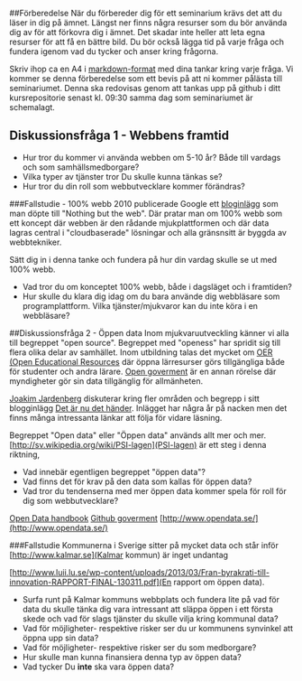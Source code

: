 ##Förberedelse
När du förbereder dig för ett seminarium krävs det att du läser in dig på ämnet. Längst ner finns några resurser som du bör använda dig av för att förkovra dig i ämnet. Det skadar inte heller att leta egna resurser för att få en bättre bild. Du bör också lägga tid på varje fråga och fundera igenom vad du tycker och anser kring frågorna.

Skriv ihop ca en A4 i [markdown-format](https://github.com/adam-p/markdown-here/wiki/Markdown-Cheatsheet) med dina tankar kring varje fråga. Vi kommer se denna förberedelse som ett bevis på att ni kommer pålästa till seminariumet. Denna ska redovisas genom att tankas upp på github i ditt kursrepositorie senast kl. 09:30 samma dag som seminariumet är schemalagt.

## Diskussionsfråga 1 - Webbens framtid

* Hur tror du kommer vi använda webben om 5-10 år? Både till vardags och som samhällsmedborgare?
* Vilka typer av tjänster tror Du skulle kunna tänkas se?
* Hur tror du din roll som webbutvecklare kommer förändras? 


###Fallstudie - 100% webb
2010 publicerade Google ett [bloginlägg](http://googleenterprise.blogspot.se/2010/12/nothing-but-web.html) som man döpte till "Nothing but the web". Där pratar man om 100% webb som ett koncept där webben är den rådande mjukplattformen och där data lagras central i "cloudbaserade" lösningar och alla gränsnsitt är byggda av webbtekniker.

Sätt dig in i denna tanke och fundera på hur din vardag skulle se ut med 100% webb.

* Vad tror du om konceptet 100% webb, både i dagsläget och i framtiden? 
* Hur skulle du klara dig idag om du bara använde dig webbläsare som programplattform. Vilka tjänster/mjukvaror kan du inte köra i en webbläsare? 


##Diskussionsfråga 2 - Öppen data
Inom mjukvaruutveckling känner vi alla till begreppet "open source". Begreppet med "openess" har spridit sig till flera olika delar av samhället. Inom utbildning talas det mycket om [OER (Open Educational Resources](http://en.wikipedia.org/wiki/Open_educational_resources) där öppna lärresurser görs tillgängliga både för studenter och andra lärare. [Open goverment](http://en.wikipedia.org/wiki/Open_government) är en annan rörelse där myndigheter gör sin data tillgänglig för allmänheten.

[Joakim Jardenberg](http://jardenberg.se/) diskuterar kring fler områden och begrepp i sitt blogginlägg [Det är nu det händer](http://jardenberg.se/det-ar-nu-det-hander/). Inlägget har några år på nacken men det finns många intressanta länkar att följa för vidare läsning.

Begreppet "Open data" eller "Öppen data" används allt mer och mer. [http://sv.wikipedia.org/wiki/PSI-lagen](PSI-lagen) är ett steg i denna riktning,

* Vad innebär egentligen begreppet "öppen data"? 
* Vad finns det för krav på den data som kallas för öppen data?
* Vad tror du tendenserna med mer öppen data kommer spela för roll för dig som webbutvecklare?


[Open Data handbook](http://opendatahandbook.org/pdf/OpenDataHandbook.pdf)
[Github goverment](http://government.github.com/)
[http://www.opendata.se/](http://www.opendata.se/)


###Fallstudie
Kommunerna i Sverige sitter på mycket data och står inför 
[http://www.kalmar.se](Kalmar kommun) är inget undantag

[http://www.luii.lu.se/wp-content/uploads/2013/03/Fran-byrakrati-till-innovation-RAPPORT-FINAL-130311.pdf](En rapport om öppen data). 

* Surfa runt på Kalmar kommuns webbplats och fundera lite på vad för data du skulle tänka dig vara 
	intressant att släppa öppen i ett första skede och vad för slags tjänster du skulle vilja kring kommunal data?
* Vad för möjligheter- respektive risker ser du ur kommunens synvinkel att öppna upp sin data?
* Vad för möjligheter- respektive risker ser du som medborgare?
* Hur skulle man kunna finansiera denna typ av öppen data?
* Vad tycker Du **inte** ska vara öppen data?
